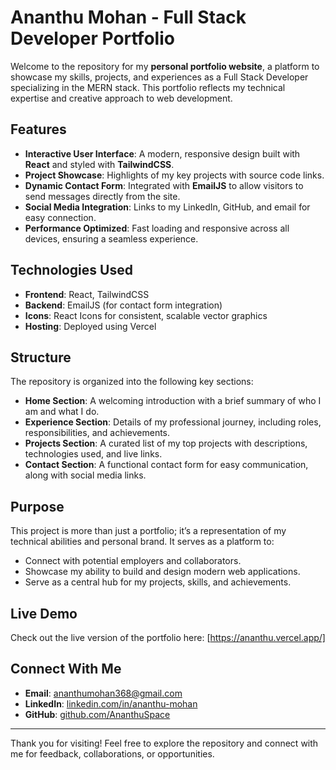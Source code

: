 # Ananthu Mohan - Full Stack Developer Portfolio

Welcome to the repository for my **personal portfolio website**, a platform to showcase my skills, projects, and experiences as a Full Stack Developer specializing in the MERN stack. This portfolio reflects my technical expertise and creative approach to web development.

## Features

- **Interactive User Interface**: A modern, responsive design built with **React** and styled with **TailwindCSS**.
- **Project Showcase**: Highlights of my key projects with source code links.
- **Dynamic Contact Form**: Integrated with **EmailJS** to allow visitors to send messages directly from the site.
- **Social Media Integration**: Links to my LinkedIn, GitHub, and email for easy connection.
- **Performance Optimized**: Fast loading and responsive across all devices, ensuring a seamless experience.

## Technologies Used

- **Frontend**: React, TailwindCSS
- **Backend**: EmailJS (for contact form integration)
- **Icons**: React Icons for consistent, scalable vector graphics
- **Hosting**: Deployed using Vercel

## Structure

The repository is organized into the following key sections:

- **Home Section**: A welcoming introduction with a brief summary of who I am and what I do.
- **Experience Section**: Details of my professional journey, including roles, responsibilities, and achievements.
- **Projects Section**: A curated list of my top projects with descriptions, technologies used, and live links.
- **Contact Section**: A functional contact form for easy communication, along with social media links.

## Purpose

This project is more than just a portfolio; it’s a representation of my technical abilities and personal brand. It serves as a platform to:

- Connect with potential employers and collaborators.
- Showcase my ability to build and design modern web applications.
- Serve as a central hub for my projects, skills, and achievements.

## Live Demo

Check out the live version of the portfolio here: [https://ananthu.vercel.app/]

## Connect With Me

- **Email**: [ananthumohan368@gmail.com](mailto:ananthumohan368@gmail.com)
- **LinkedIn**: [linkedin.com/in/ananthu-mohan](https://www.linkedin.com/in/ananthu-mohan/)
- **GitHub**: [github.com/AnanthuSpace](https://github.com/AnanthuSpace)

---

Thank you for visiting! Feel free to explore the repository and connect with me for feedback, collaborations, or opportunities.
